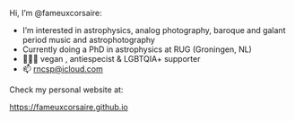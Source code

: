Hi, I’m @fameuxcorsaire:
- I’m interested in astrophysics, analog photography, baroque and galant period music and astrophotography
- Currently doing a PhD in astrophysics at RUG (Groningen, NL)
- 🌱🏳️‍🌈 vegan , antiespecist & LGBTQIA+ supporter
- 📫 rncsp@icloud.com

Check my personal website at:

https://fameuxcorsaire.github.io
